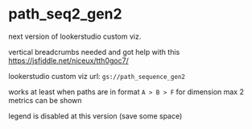 # path_seq2_gen2

next version of lookerstudio custom viz. 

vertical breadcrumbs needed and got help with this https://jsfiddle.net/niceux/tth0goc7/

lookerstudio custom viz url: `gs://path_sequence_gen2`

works at least when paths are in format `A > B > F` for dimension
max 2 metrics can be shown

legend is disabled at this version (save some space)



